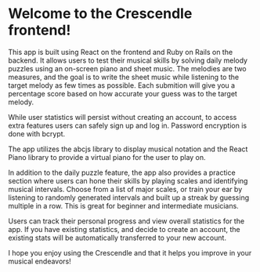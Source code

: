 # Welcome to the Crescendle frontend!

This app is built using React on the frontend and Ruby on Rails on the backend. It allows users to test their musical skills by solving daily melody puzzles using an on-screen piano and sheet music. The melodies are two measures, and the goal is to write the sheet music while listening to the target melody as few times as possible. Each submition will give you a percentage score based on how accurate your guess was to the target melody.

While user statistics will persist without creating an account, to access extra features users can safely sign up and log in. Password encryption is done with bcrypt.

The app utilizes the abcjs library to display musical notation and the React Piano library to provide a virtual piano for the user to play on.

In addition to the daily puzzle feature, the app also provides a practice section where users can hone their skills by playing scales and identifying musical intervals. Choose from a list of major scales, or train your ear by listening to randomly generated intervals and built up a streak by guessing multiple in a row. This is great for beginner and intermediate musicians.

Users can track their personal progress and view overall statistics for the app. If you have existing statistics, and decide to create an account, the existing stats will be automatically transferred to your new account. 

I hope you enjoy using the Crescendle and that it helps you improve in your musical endeavors! 
